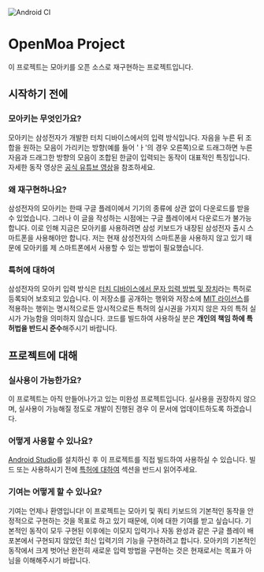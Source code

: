 ![Android CI][101]

# OpenMoa Project

이 프로젝트는 모아키를 오픈 소스로 재구현하는 프로젝트입니다.

## 시작하기 전에

### 모아키는 무엇인가요?

모아키는 삼성전자가 개발한 터치 디바이스에서의 입력 방식입니다.  자음을 누른 뒤
조합을 원하는 모음이 가리키는 방향(예를 들어 'ㅏ'의 경우 오른쪽)으로 드래그하면
누른 자음과 드래그한 방향의 모음이 조합된 한글이 입력되는 동작이 대표적인
특징입니다. 자세한 동작 영상은 [공식 유튜브 영상][1]을 참조하세요.

### 왜 재구현하나요?

삼성전자의 모아키는 한때 구글 플레이에서 기기의 종류에 상관 없이 다운로드를
받을 수 있었습니다. 그러나 이 글을 작성하는 시점에는 구글 플레이에서 다운로드가
불가능합니다. 이로 인해 지금은 모아키를 사용하려면 삼성 키보드가 내장된
삼성전자 출시 스마트폰을 사용해야만 합니다. 저는 현재 삼성전자의 스마트폰을
사용하지 않고 있기 때문에 모아키를 제 스마트폰에서 사용할 수 있는 방법이
필요했습니다.

### 특허에 대하여

삼성전자의 모아키 입력 방식은 [터치 디바이스에서 문자 입력 방법 및 장치][2]라는
특허로 등록되어 보호되고 있습니다. 이 저장소를 공개하는 행위와 저장소에
[MIT 라이선스](LICENSE.md)를 적용하는 행위는 명시적으로든 암시적으로든 특허의
실시권을 가지지 않은 자의 특허 실시가 가능함을 의미하지 않습니다. 코드를
빌드하여 사용하실 분은 **개인의 책임 하에 특허법을 반드시 준수**해주시기
바랍니다.

## 프로젝트에 대해

### 실사용이 가능한가요?

이 프로젝트는 아직 만들어나가고 있는 미완성 프로젝트입니다. 실사용을 권장하지
않으며, 실사용이 가능해질 정도로 개발이 진행된 경우 이 문서에 업데이트하도록
하겠습니다.

### 어떻게 사용할 수 있나요?

[Android Studio][3]를 설치하신 후 이 프로젝트를 직접 빌드하여 사용하실 수
있습니다. 빌드 또는 사용하시기 전에 [특허에 대하여](#특허에-대하여) 섹션을
반드시 읽어주세요.

### 기여는 어떻게 할 수 있나요?

기여는 언제나 환영입니다! 이 프로젝트는 모아키 및 쿼티 키보드의 기본적인 동작을
안정적으로 구현하는 것을 목표로 하고 있기 때문에, 이에 대한 기여를 받고
싶습니다. 기본적인 동작이 모두 구현된 이후에는 이모지 입력기나 자동 완성과 같은
구글 플레이 배포본에서 구현되지 않았던 최신 입력기의 기능을 구현하려고 합니다.
모아키의 기본적인 동작에서 크게 벗어난 완전히 새로운 입력 방법을 구현하는 것은
현재로서는 목표가 아님을 이해해주시기 바랍니다.

[1]: https://www.youtube.com/watch?v=Mcz0sSz1Ky4
[2]: https://doi.org/10.8080/1020110078022
[3]: https://developer.android.com/studio
[101]: https://github.com/AiOO/OpenMoa/actions/workflows/test.yml/badge.svg
